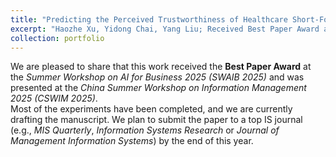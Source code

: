 ```yaml
---
title: "Predicting the Perceived Trustworthiness of Healthcare Short-Form Videos: A Deep Neural Point Process–enhanced Multimodal Learning Approach"
excerpt: "Haozhe Xu, Yidong Chai, Yang Liu; Received Best Paper Award at SWAIB 2025; presented at CSWIM 2025. Manuscript in progress."
collection: portfolio
---
```



We are pleased to share that this work received the **Best Paper Award** at the *Summer Workshop on AI for Business 2025 (SWAIB 2025)* and was presented at the *China Summer Workshop on Information Management 2025 (CSWIM 2025)*.  
Most of the experiments have been completed, and we are currently drafting the manuscript. We plan to submit the paper to a top IS journal (e.g., *MIS Quarterly*,  *Information Systems Research* or *Journal of Management Information Systems*) by the end of this year.
